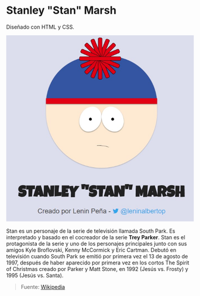 # Stanley "Stan" Marsh

Diseñado con HTML y CSS.

![Stanley "Stan" Marsh](/img/stan.jpg)

Stan es un personaje de la serie de televisión llamada South Park. Es interpretado y basado en el cocreador de la serie **Trey Parker**. Stan es el protagonista de la serie y uno de los personajes principales junto con sus amigos Kyle Broflovski, Kenny McCormick y Eric Cartman. Debutó en televisión cuando South Park se emitió por primera vez el 13 de agosto de 1997, después de haber aparecido por primera vez en los cortos The Spirit of Christmas creado por Parker y Matt Stone, en 1992 (Jesús vs. Frosty) y 1995 (Jesús vs. Santa).

>Fuente: [Wikipedia](https://es.wikipedia.org/wiki/Stan_Marsh)